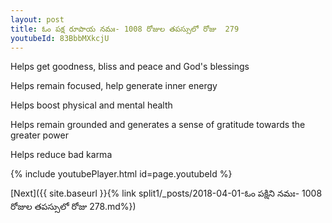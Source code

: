 ```yaml
---
layout: post
title: ఓం పక్ష రూపాయ నమః- 1008 రోజుల తపస్సులో రోజు  279
youtubeId: 83BbbMXkcjU
---
```

 
 
Helps get goodness, bliss and peace and God's blessings
 
Helps remain focused, help generate inner energy 
 
Helps boost physical and mental health 
 
Helps remain grounded and generates a sense of gratitude towards the greater power 
 
Helps reduce bad karma
 
 
 
 


{% include youtubePlayer.html id=page.youtubeId %}
 
[Next]({{ site.baseurl }}{% link  split1/_posts/2018-04-01-ఓం పక్షిని నమః- 1008 రోజుల తపస్సులో రోజు  278.md%})
 
